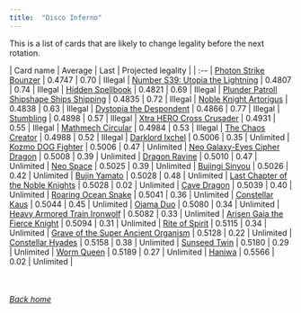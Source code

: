```yaml
---
title:  "Disco Inferno"
---
```


This is a list of cards that are likely to change legality before the next rotation.

| Card name | Average | Last | Projected legality |
| :-- |
[Photon Strike Bounzer](https://db.ygoprodeck.com/card/?search=Photon%20Strike%20Bounzer) | 0.4747 | 0.70 | Illegal |
[Number S39: Utopia the Lightning](https://db.ygoprodeck.com/card/?search=Number%20S39:%20Utopia%20the%20Lightning) | 0.4807 | 0.74 | Illegal |
[Hidden Spellbook](https://db.ygoprodeck.com/card/?search=Hidden%20Spellbook) | 0.4821 | 0.69 | Illegal |
[Plunder Patroll Shipshape Ships Shipping](https://db.ygoprodeck.com/card/?search=Plunder%20Patroll%20Shipshape%20Ships%20Shipping) | 0.4835 | 0.72 | Illegal |
[Noble Knight Artorigus](https://db.ygoprodeck.com/card/?search=Noble%20Knight%20Artorigus) | 0.4838 | 0.63 | Illegal |
[Dystopia the Despondent](https://db.ygoprodeck.com/card/?search=Dystopia%20the%20Despondent) | 0.4866 | 0.77 | Illegal |
[Stumbling](https://db.ygoprodeck.com/card/?search=Stumbling) | 0.4898 | 0.57 | Illegal |
[Xtra HERO Cross Crusader](https://db.ygoprodeck.com/card/?search=Xtra%20HERO%20Cross%20Crusader) | 0.4931 | 0.55 | Illegal |
[Mathmech Circular](https://db.ygoprodeck.com/card/?search=Mathmech%20Circular) | 0.4984 | 0.53 | Illegal |
[The Chaos Creator](https://db.ygoprodeck.com/card/?search=The%20Chaos%20Creator) | 0.4988 | 0.52 | Illegal |
[Darklord Ixchel](https://db.ygoprodeck.com/card/?search=Darklord%20Ixchel) | 0.5006 | 0.35 | Unlimited |
[Kozmo DOG Fighter](https://db.ygoprodeck.com/card/?search=Kozmo%20DOG%20Fighter) | 0.5006 | 0.47 | Unlimited |
[Neo Galaxy-Eyes Cipher Dragon](https://db.ygoprodeck.com/card/?search=Neo%20Galaxy-Eyes%20Cipher%20Dragon) | 0.5008 | 0.39 | Unlimited |
[Dragon Ravine](https://db.ygoprodeck.com/card/?search=Dragon%20Ravine) | 0.5010 | 0.47 | Unlimited |
[Neo Space](https://db.ygoprodeck.com/card/?search=Neo%20Space) | 0.5025 | 0.39 | Unlimited |
[Bujingi Sinyou](https://db.ygoprodeck.com/card/?search=Bujingi%20Sinyou) | 0.5026 | 0.42 | Unlimited |
[Bujin Yamato](https://db.ygoprodeck.com/card/?search=Bujin%20Yamato) | 0.5028 | 0.48 | Unlimited |
[Last Chapter of the Noble Knights](https://db.ygoprodeck.com/card/?search=Last%20Chapter%20of%20the%20Noble%20Knights) | 0.5028 | 0.02 | Unlimited |
[Cave Dragon](https://db.ygoprodeck.com/card/?search=Cave%20Dragon) | 0.5039 | 0.40 | Unlimited |
[Roaring Ocean Snake](https://db.ygoprodeck.com/card/?search=Roaring%20Ocean%20Snake) | 0.5041 | 0.36 | Unlimited |
[Constellar Kaus](https://db.ygoprodeck.com/card/?search=Constellar%20Kaus) | 0.5044 | 0.45 | Unlimited |
[Ojama Duo](https://db.ygoprodeck.com/card/?search=Ojama%20Duo) | 0.5080 | 0.34 | Unlimited |
[Heavy Armored Train Ironwolf](https://db.ygoprodeck.com/card/?search=Heavy%20Armored%20Train%20Ironwolf) | 0.5082 | 0.33 | Unlimited |
[Arisen Gaia the Fierce Knight](https://db.ygoprodeck.com/card/?search=Arisen%20Gaia%20the%20Fierce%20Knight) | 0.5094 | 0.31 | Unlimited |
[Rite of Spirit](https://db.ygoprodeck.com/card/?search=Rite%20of%20Spirit) | 0.5115 | 0.34 | Unlimited |
[Grave of the Super Ancient Organism](https://db.ygoprodeck.com/card/?search=Grave%20of%20the%20Super%20Ancient%20Organism) | 0.5128 | 0.22 | Unlimited |
[Constellar Hyades](https://db.ygoprodeck.com/card/?search=Constellar%20Hyades) | 0.5158 | 0.38 | Unlimited |
[Sunseed Twin](https://db.ygoprodeck.com/card/?search=Sunseed%20Twin) | 0.5180 | 0.29 | Unlimited |
[Worm Queen](https://db.ygoprodeck.com/card/?search=Worm%20Queen) | 0.5189 | 0.27 | Unlimited |
[Haniwa](https://db.ygoprodeck.com/card/?search=Haniwa) | 0.5566 | 0.02 | Unlimited |

<br>

###### [Back home](index)
